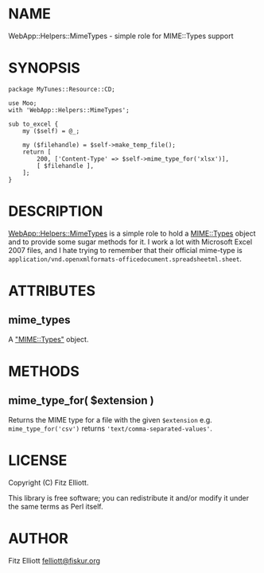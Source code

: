 # NAME

WebApp::Helpers::MimeTypes - simple role for MIME::Types support

# SYNOPSIS

    package MyTunes::Resource::CD;

    use Moo;
    with 'WebApp::Helpers::MimeTypes';

    sub to_excel {
        my ($self) = @_;

        my ($filehandle) = $self->make_temp_file();
        return [
            200, ['Content-Type' => $self->mime_type_for('xlsx')],
            [ $filehandle ],
        ];
    }

# DESCRIPTION

[WebApp::Helpers::MimeTypes](https://metacpan.org/pod/WebApp::Helpers::MimeTypes) is a simple role to hold a
[MIME::Types](https://metacpan.org/pod/MIME::Types) object and to provide some sugar methods for it.  I
work a lot with Microsoft Excel 2007 files, and I hate trying to
remember that their official mime-type is
`application/vnd.openxmlformats-officedocument.spreadsheetml.sheet`.

# ATTRIBUTES

## mime\_types

A ["MIME::Types"](#mime-types) object.

# METHODS

## mime\_type\_for( $extension )

Returns the MIME type for a file with the given `$extension` e.g.
`mime_type_for('csv')` returns `'text/comma-separated-values'`.

# LICENSE

Copyright (C) Fitz Elliott.

This library is free software; you can redistribute it and/or modify
it under the same terms as Perl itself.

# AUTHOR

Fitz Elliott <felliott@fiskur.org>
